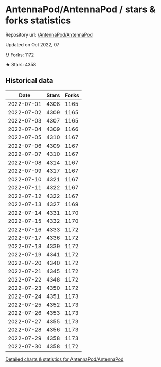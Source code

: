 # AntennaPod/AntennaPod / stars & forks statistics

Repository url: [/AntennaPod/AntennaPod](https://github.com/AntennaPod/AntennaPod)

Updated on Oct 2022, 07

☋ Forks: 1172

★ Stars: 4358

## Historical data
| Date | Stars | Forks |
|------|-------|-------|
| 2022-07-01 | 4308 | 1165 | 
| 2022-07-02 | 4309 | 1165 | 
| 2022-07-03 | 4307 | 1165 | 
| 2022-07-04 | 4309 | 1166 | 
| 2022-07-05 | 4310 | 1167 | 
| 2022-07-06 | 4309 | 1167 | 
| 2022-07-07 | 4310 | 1167 | 
| 2022-07-08 | 4314 | 1167 | 
| 2022-07-09 | 4317 | 1167 | 
| 2022-07-10 | 4321 | 1167 | 
| 2022-07-11 | 4322 | 1167 | 
| 2022-07-12 | 4322 | 1167 | 
| 2022-07-13 | 4327 | 1169 | 
| 2022-07-14 | 4331 | 1170 | 
| 2022-07-15 | 4332 | 1170 | 
| 2022-07-16 | 4333 | 1172 | 
| 2022-07-17 | 4336 | 1172 | 
| 2022-07-18 | 4339 | 1172 | 
| 2022-07-19 | 4341 | 1172 | 
| 2022-07-20 | 4340 | 1172 | 
| 2022-07-21 | 4345 | 1172 | 
| 2022-07-22 | 4348 | 1172 | 
| 2022-07-23 | 4350 | 1172 | 
| 2022-07-24 | 4351 | 1173 | 
| 2022-07-25 | 4352 | 1173 | 
| 2022-07-26 | 4353 | 1173 | 
| 2022-07-27 | 4355 | 1173 | 
| 2022-07-28 | 4356 | 1173 | 
| 2022-07-29 | 4358 | 1173 | 
| 2022-07-30 | 4358 | 1172 | 


[Detailed charts & statistics for AntennaPod/AntennaPod](https://reviewgithub.com/rep/AntennaPod/AntennaPod)
